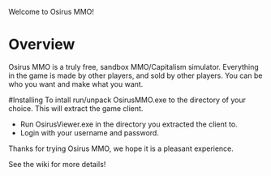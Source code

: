 Welcome to Osirus MMO!

# Overview
Osirus MMO is a truly free, sandbox MMO/Capitalism simulator. Everything in the game is made by other players, and sold by other players. You can be who you want and make what you want.

#Installing
To intall run/unpack OsirusMMO.exe to the directory of your choice. This will extract the game client. 
- Run OsirusViewer.exe in the directory you extracted the client to.
- Login with your username and password.

Thanks for trying Osirus MMO, we hope it is a pleasant experience.

See the wiki for more details!

